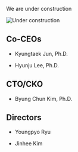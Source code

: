 We are under construction

![Under construction](https://cdn.pixabay.com/photo/2018/03/31/23/41/site-3279650_1280.jpg)



## Co-CEOs

* Kyungtaek Jun, Ph.D.

* Hyunju Lee, Ph.D.

## CTO/CKO

* Byung Chun Kim, Ph.D.

## Directors

* Youngpyo Ryu

* Jinhee Kim
